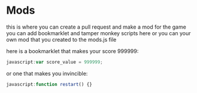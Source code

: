 # Mods

this is where you can create a pull request and make a mod for the game
you can add bookmarklet and tamper monkey scripts here or you can your own
mod that you created to the mods.js file

here is a bookmarklet that makes your score 999999:
```javascript
javascript:var score_value = 999999;
```

or one that makes you invincible:
```javascript
javascript:function restart() {}
```
